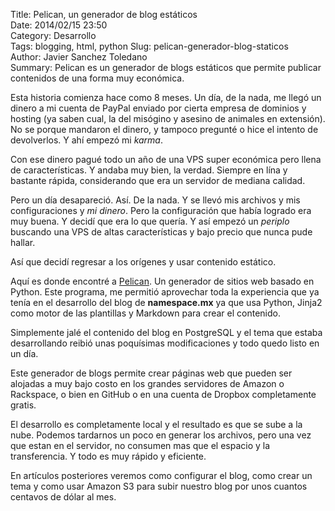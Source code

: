 Title: Pelican, un generador de blog estáticos  
Date: 2014/02/15 23:50  
Category: Desarrollo  
Tags: blogging, html, python
Slug: pelican-generador-blog-staticos  
Author: Javier Sanchez Toledano  
Summary: Pelican es un generador de blogs estáticos que permite publicar contenidos de una forma muy económica.

Esta historia comienza hace como 8 meses. Un día, de la nada, me llegó un dinero a mi cuenta de PayPal enviado por cierta empresa de dominios y hosting (ya saben cual, la del misógino y asesino de animales en extensión). No se porque mandaron el dinero, y tampoco pregunté o hice el intento de devolverlos. Y ahí empezó mi _karma_.

Con ese dinero pagué todo un año de una VPS super económica pero llena de características. Y andaba muy bien, la verdad. Siempre en lína y bastante rápida, considerando que era un servidor de mediana calidad.

Pero un día desapareció. Así. De la nada. Y se llevó mis archivos y mis configuraciones y _mi dinero_. Pero la configuración que había logrado era muy buena. Y decidí que era lo que quería. Y así empezó un _periplo_ buscando una VPS de altas características y bajo precio que nunca pude hallar.

Así que decidí regresar a los orígenes y usar contenido estático.

Aquí es donde encontré a [Pelican](http://j.mp/ns-pelican). Un generador de sitios web basado en Python. Este programa, me permitió aprovechar toda la experiencia que ya tenía en el desarrollo del blog de **namespace.mx** ya que usa Python, Jinja2 como motor de las plantillas y Markdown para crear el contenido.

Simplemente jalé el contenido del blog en PostgreSQL y el tema que estaba desarrollando reibió unas poquísimas modificaciones y todo quedo listo en un día.

Este generador de blogs permite crear páginas web que pueden ser alojadas a muy bajo costo en los grandes servidores de Amazon o Rackspace, o bien en GitHub o en una cuenta de Dropbox completamente gratis.

El desarrollo es completamente local y el resultado es que se sube a la nube. Podemos tardarnos un poco en generar los archivos, pero una vez que estan en el servidor, no consumen mas que el espacio y la transferencia. Y todo es muy rápido y eficiente.

En artículos posteriores veremos como configurar el blog, como crear un tema y como usar Amazon S3 para subir nuestro blog por unos cuantos centavos de dólar al mes.
